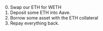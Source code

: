 0. Swap our ETH for WETH
1. Deposit some ETH into Aave.
2. Borrow some asset with the ETH collateral
3. Repay everything back.
